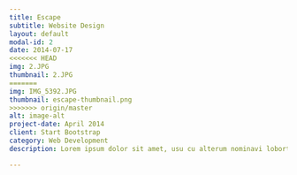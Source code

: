 ```yaml
---
title: Escape
subtitle: Website Design
layout: default
modal-id: 2
date: 2014-07-17
<<<<<<< HEAD
img: 2.JPG
thumbnail: 2.JPG
=======
img: IMG_5392.JPG
thumbnail: escape-thumbnail.png
>>>>>>> origin/master
alt: image-alt
project-date: April 2014
client: Start Bootstrap
category: Web Development
description: Lorem ipsum dolor sit amet, usu cu alterum nominavi lobortis. At duo novum diceret. Tantas apeirian vix et, usu sanctus postulant inciderint ut, populo diceret necessitatibus in vim. Cu eum dicam feugiat noluisse.

---
```

